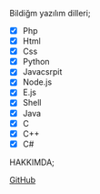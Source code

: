 Bildiğm yazılım dilleri;
- [x] Php 
- [x] Html
- [x] Css
- [x] Python
- [x] Javacsrpit
- [x] Node.js
- [x] E.js
- [x] Shell
- [x] Java
- [x] C
- [X] C++
- [X] C#

HAKKIMDA;

[GitHub](https://github.com/Rahibe/)
